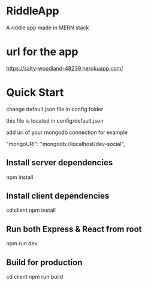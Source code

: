 # RiddleApp
A riddle app made in MERN stack
 
# url for the app
https://salty-woodland-48239.herokuapp.com/

# Quick Start

change default.json file in config folder

this file is located in config/default.json

add uri of your mongodb connection for example

 "mongoURI": "mongodb://localhost/dev-social",
 
## Install server dependencies
npm install

## Install client dependencies
cd client
npm install

## Run both Express & React from root
npm run dev

## Build for production
cd client
npm run build

